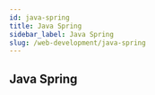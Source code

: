 ```yaml
---
id: java-spring
title: Java Spring
sidebar_label: Java Spring
slug: /web-development/java-spring
---
```


## Java Spring
